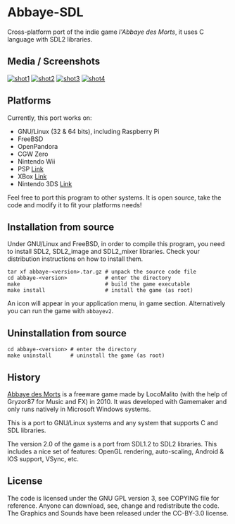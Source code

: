 # Abbaye-SDL

Cross-platform port of the indie game *l'Abbaye des Morts*, it uses C language with SDL2
libraries.

## Media / Screenshots

[![shot1](screenshots/title_thumb.png)](screenshots/title.png)
[![shot2](screenshots/title-md_thumb.png)](screenshots/title-md.png)
[![shot3](screenshots/ingame_thumb.png)](screenshots/ingame.png)
[![shot4](screenshots/ingame-md_thumb.png)](screenshots/ingame-md.png)

## Platforms

Currently, this port works on:

 * GNU/Linux (32 & 64 bits), including Raspberry Pi
 * FreeBSD
 * OpenPandora
 * CGW Zero
 * Nintendo Wii
 * PSP [Link](https://t.co/AkH3HvG3kr)
 * XBox [Link](https://t.co/rLwe4UCi43) 
 * Nintendo 3DS [Link](http://www.nintendomax.com/viewtopic.php?t=16450)

Feel free to port this program to other systems. It is open source, take the code and
modify it to fit your platforms needs!

## Installation from source

Under GNU/Linux and FreeBSD, in order to compile this program, you need to
install SDL2, SDL2_image and SDL2_mixer libraries. Check your distribution
instructions on how to install them.

    tar xf abbaye-<version>.tar.gz # unpack the source code file
    cd abbaye-<version>            # enter the directory
    make                           # build the game executable
    make install                   # install the game (as root)

An icon will appear in your application menu, in game section.
Alternatively you can run the game with `abbayev2`.

## Uninstallation from source

    cd abbaye-<version> # enter the directory
    make uninstall      # uninstall the game (as root)

## History

[Abbaye des Morts](https://www.locomalito.com/abbaye_des_morts.php) is a freeware game
made by LocoMalito (with the help of Gryzor87 for Music and FX) in 2010. It was developed
with Gamemaker and only runs natively in Microsoft Windows systems.

This is a port to GNU/Linux systems and any system that supports C and SDL libraries.

The version 2.0 of the game is a port from SDL1.2 to SDL2 libraries. This includes a nice
set of features: OpenGL rendering, auto-scaling, Android & IOS support, VSync, etc.

## License

The code is licensed under the GNU GPL version 3, see COPYING file for reference. Anyone
can download, see, change and redistribute the code.
The Graphics and Sounds have been released under the CC-BY-3.0 license.
